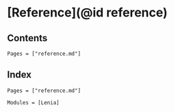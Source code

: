 # [Reference](@id reference)

## Contents

```@contents
Pages = ["reference.md"]
```

## Index

```@index
Pages = ["reference.md"]
```

```@autodocs
Modules = [Lenia]
```